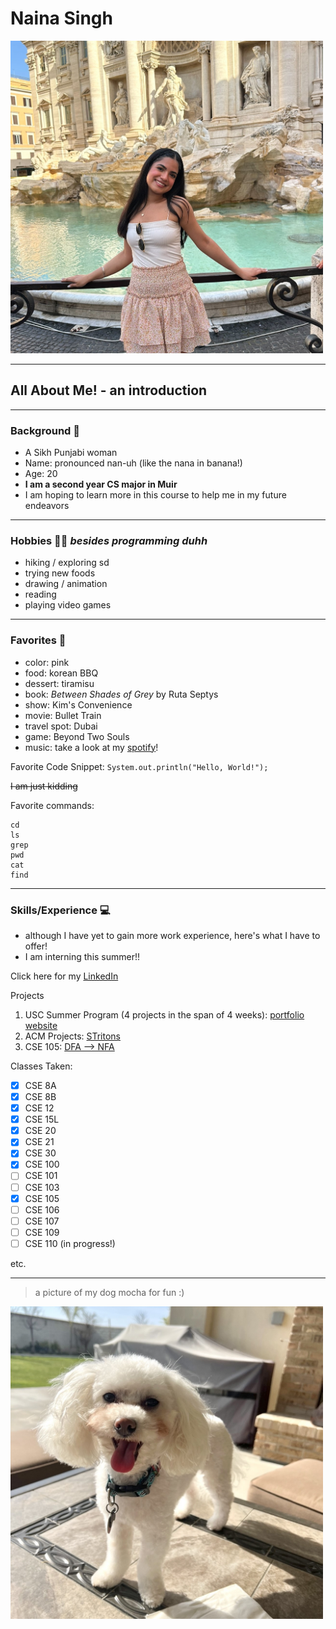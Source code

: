 # Naina Singh 

<img src="nainasingh.jpg" width="500" height="500">

---
## All About Me! - an introduction

---
### Background 🪯
- A Sikh Punjabi woman
- Name: pronounced nan-uh (like the nana in banana!)
- Age: 20
- **I am a second year CS major in Muir**
- I am hoping to learn more in this course to help me in my future endeavors

---
### Hobbies 👩‍🎨 *besides programming duhh*
- hiking / exploring sd
- trying new foods
- drawing / animation
- reading
- playing video games

---
### Favorites 🩷
- color: pink
- food: korean BBQ
- dessert: tiramisu
- book: *Between Shades of Grey* by Ruta Septys
- show: Kim's Convenience
- movie: Bullet Train
- travel spot: Dubai
- game: Beyond Two Souls
- music: take a look at my [spotify](https://open.spotify.com/user/naina2oo4ns?si=ec2d2627eed64b09)!

Favorite Code Snippet:
`System.out.println("Hello, World!");`

~~I am just kidding~~

Favorite commands:
```
cd
ls
grep
pwd
cat
find
```
---
### Skills/Experience 💻

- although I have yet to gain more work experience, here's what I have to offer!
- I am interning this summer!!

Click here for my [LinkedIn](www.linkedin.com/in/nainasingh0004)

Projects
1. USC Summer Program (4 projects in the span of 4 weeks): [portfolio website](https://sites.google.com/view/groupateam1/home)
2. ACM Projects: [STritons](https://docs.google.com/presentation/d/1iqwashESNX4vQBqEDM9jUYjIFV4_UeoX_j7lsov-YoM/edit?usp=sharing)
3. CSE 105: [DFA --> NFA](https://github.com/n2singh/CSE_105_Project)

Classes Taken:
- [x] CSE 8A
- [x] CSE 8B
- [x] CSE 12
- [x] CSE 15L
- [x] CSE 20
- [x] CSE 21
- [x] CSE 30
- [x] CSE 100
- [ ] CSE 101
- [ ] CSE 103
- [x] CSE 105
- [ ] CSE 106
- [ ] CSE 107
- [ ] CSE 109
- [ ] CSE 110 (in progress!)

etc.

---

> a picture of my dog mocha for fun :)

<img src="mochaimage.jpg" width="500" height="500">


